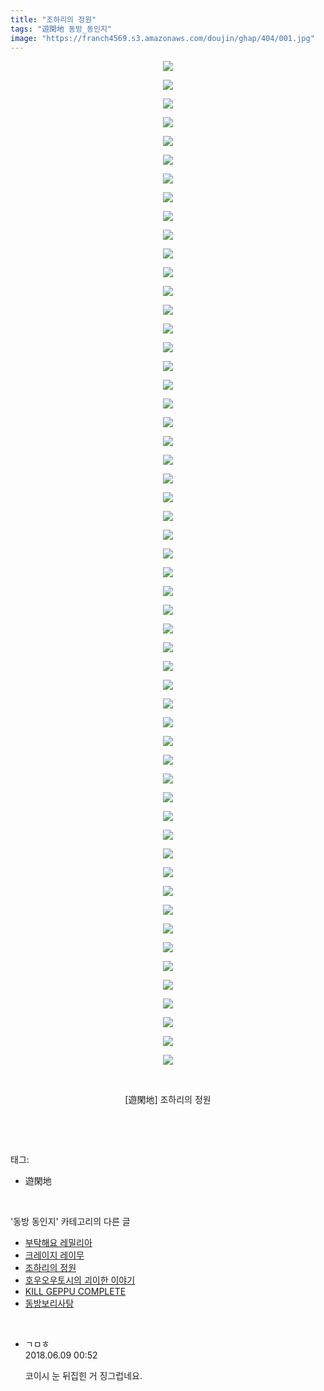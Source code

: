 ```yaml
---
title: "조하리의 정원"
tags: "遊閑地 동방_동인지"
image: "https://franch4569.s3.amazonaws.com/doujin/ghap/404/001.jpg"
---
```

<div class="article">
<p style="text-align: center; clear: none; float: none;"><img src="{{ site.imgserver2 }}/ghap/404/001.jpg"/></p>
<p style="text-align: center; clear: none; float: none;"><img src="{{ site.imgserver2 }}/ghap/404/002.jpg"/></p>
<p style="text-align: center; clear: none; float: none;"><img src="{{ site.imgserver2 }}/ghap/404/003.jpg"/></p>
<p style="text-align: center; clear: none; float: none;"><img src="{{ site.imgserver2 }}/ghap/404/004.jpg"/></p>
<p style="text-align: center; clear: none; float: none;"><img src="{{ site.imgserver2 }}/ghap/404/005.jpg"/></p>
<p style="text-align: center; clear: none; float: none;"><img src="{{ site.imgserver2 }}/ghap/404/006.jpg"/></p>
<p style="text-align: center; clear: none; float: none;"><img src="{{ site.imgserver2 }}/ghap/404/007.jpg"/></p>
<p style="text-align: center; clear: none; float: none;"><img src="{{ site.imgserver2 }}/ghap/404/008.jpg"/></p>
<p style="text-align: center; clear: none; float: none;"><img src="{{ site.imgserver2 }}/ghap/404/009.jpg"/></p>
<p style="text-align: center; clear: none; float: none;"><img src="{{ site.imgserver2 }}/ghap/404/010.jpg"/></p>
<p style="text-align: center; clear: none; float: none;"><img src="{{ site.imgserver2 }}/ghap/404/011.jpg"/></p>
<p style="text-align: center; clear: none; float: none;"><img src="{{ site.imgserver2 }}/ghap/404/012.jpg"/></p>
<p style="text-align: center; clear: none; float: none;"><img src="{{ site.imgserver2 }}/ghap/404/013.jpg"/></p>
<p style="text-align: center; clear: none; float: none;"><img src="{{ site.imgserver2 }}/ghap/404/014.jpg"/></p>
<p style="text-align: center; clear: none; float: none;"><img src="{{ site.imgserver2 }}/ghap/404/015.jpg"/></p>
<p style="text-align: center; clear: none; float: none;"><img src="{{ site.imgserver2 }}/ghap/404/016.jpg"/></p>
<p style="text-align: center; clear: none; float: none;"><img src="{{ site.imgserver2 }}/ghap/404/017.jpg"/></p>
<p style="text-align: center; clear: none; float: none;"><img src="{{ site.imgserver2 }}/ghap/404/018.jpg"/></p>
<p style="text-align: center; clear: none; float: none;"><img src="{{ site.imgserver2 }}/ghap/404/019.jpg"/></p>
<p style="text-align: center; clear: none; float: none;"><img src="{{ site.imgserver2 }}/ghap/404/020.jpg"/></p>
<p style="text-align: center; clear: none; float: none;"><img src="{{ site.imgserver2 }}/ghap/404/021.jpg"/></p>
<p style="text-align: center; clear: none; float: none;"><img src="{{ site.imgserver2 }}/ghap/404/022.jpg"/></p>
<p style="text-align: center; clear: none; float: none;"><img src="{{ site.imgserver2 }}/ghap/404/023.jpg"/></p>
<p style="text-align: center; clear: none; float: none;"><img src="{{ site.imgserver2 }}/ghap/404/024.jpg"/></p>
<p style="text-align: center; clear: none; float: none;"><img src="{{ site.imgserver2 }}/ghap/404/025.jpg"/></p>
<p style="text-align: center; clear: none; float: none;"><img src="{{ site.imgserver2 }}/ghap/404/026.jpg"/></p>
<p style="text-align: center; clear: none; float: none;"><img src="{{ site.imgserver2 }}/ghap/404/027.jpg"/></p>
<p style="text-align: center; clear: none; float: none;"><img src="{{ site.imgserver2 }}/ghap/404/028.jpg"/></p>
<p style="text-align: center; clear: none; float: none;"><img src="{{ site.imgserver2 }}/ghap/404/029.jpg"/></p>
<p style="text-align: center; clear: none; float: none;"><img src="{{ site.imgserver2 }}/ghap/404/030.jpg"/></p>
<p style="text-align: center; clear: none; float: none;"><img src="{{ site.imgserver2 }}/ghap/404/031.jpg"/></p>
<p style="text-align: center; clear: none; float: none;"><img src="{{ site.imgserver2 }}/ghap/404/032.jpg"/></p>
<p style="text-align: center; clear: none; float: none;"><img src="{{ site.imgserver2 }}/ghap/404/033.jpg"/></p>
<p style="text-align: center; clear: none; float: none;"><img src="{{ site.imgserver2 }}/ghap/404/034.jpg"/></p>
<p style="text-align: center; clear: none; float: none;"><img src="{{ site.imgserver2 }}/ghap/404/035.jpg"/></p>
<p style="text-align: center; clear: none; float: none;"><img src="{{ site.imgserver2 }}/ghap/404/036.jpg"/></p>
<p style="text-align: center; clear: none; float: none;"><img src="{{ site.imgserver2 }}/ghap/404/037.jpg"/></p>
<p style="text-align: center; clear: none; float: none;"><img src="{{ site.imgserver2 }}/ghap/404/038.jpg"/></p>
<p style="text-align: center; clear: none; float: none;"><img src="{{ site.imgserver2 }}/ghap/404/039.jpg"/></p>
<p style="text-align: center; clear: none; float: none;"><img src="{{ site.imgserver2 }}/ghap/404/040.jpg"/></p>
<p style="text-align: center; clear: none; float: none;"><img src="{{ site.imgserver2 }}/ghap/404/041.jpg"/></p>
<p style="text-align: center; clear: none; float: none;"><img src="{{ site.imgserver2 }}/ghap/404/042.jpg"/></p>
<p style="text-align: center; clear: none; float: none;"><img src="{{ site.imgserver2 }}/ghap/404/043.jpg"/></p>
<p style="text-align: center; clear: none; float: none;"><img src="{{ site.imgserver2 }}/ghap/404/044.jpg"/></p>
<p style="text-align: center; clear: none; float: none;"><img src="{{ site.imgserver2 }}/ghap/404/045.jpg"/></p>
<p style="text-align: center; clear: none; float: none;"><img src="{{ site.imgserver2 }}/ghap/404/046.jpg"/></p>
<p style="text-align: center; clear: none; float: none;"><img src="{{ site.imgserver2 }}/ghap/404/047.jpg"/></p>
<p style="text-align: center; clear: none; float: none;"><img src="{{ site.imgserver2 }}/ghap/404/048.jpg"/></p>
<p style="text-align: center; clear: none; float: none;"><img src="{{ site.imgserver2 }}/ghap/404/049.jpg"/></p>
<p style="text-align: center; clear: none; float: none;"><img src="{{ site.imgserver2 }}/ghap/404/050.jpg"/></p>
<p style="text-align: center; clear: none; float: none;"><img src="{{ site.imgserver2 }}/ghap/404/051.jpg"/></p>
<p style="text-align: center; clear: none; float: none;"><img src="{{ site.imgserver2 }}/ghap/404/052.jpg"/></p>
<p style="text-align: center; clear: none; float: none;"><img src="{{ site.imgserver2 }}/ghap/404/053.jpg"/></p>
<p style="text-align: center; clear: none; float: none;"><img src="{{ site.imgserver2 }}/ghap/404/054.jpg"/></p>
<p style="text-align: center; clear: none; float: none;"><br/></p>
<p style="text-align: center; clear: none; float: none;">[遊閑地] 조하리의 정원</p>
<p><br/></p>
</div><br/>
<div class="tagTrail">
<p>태그: </p>
<ul>
<li>遊閑地</li>
</ul>
</div><br/>
<div class="another">
<p>'동방 동인지' 카테고리의 다른 글</p>
<ul>
<li><a href="/ghap_406">부탁해요 레밀리아</a></li>
<li><a href="/ghap_405">크레이지 레이무</a></li>
<li><a href="/ghap_404">조하리의 정원</a></li>
<li><a href="/ghap_403">호우오우토시의 괴이한 이야기</a></li>
<li><a href="/ghap_402">KILL GEPPU COMPLETE</a></li>
<li><a href="/ghap_401">동방보리사탕</a></li>
</ul>
</div><br/>
<div class="cb_module cb_fluid">
<div class="cb_wrt cb_profile">
<div class="comment">
<ul>
<li class="cb_thumb_off" id="comment15268269">
<div class="cb_comment_area">
<div class="cb_info_area">
<div class="cb_section">
<span class="cb_nick_name">ㄱㅁㅎ</span>
</div>
<div class="cb_section">
<span class="cb_date">2018.06.09 00:52 </span>
</div>
</div>
<div class="cb_dsc_comment">
<p class="cb_dsc">
											코이시 눈 뒤집힌 거 징그럽네요.
										</p>
</div>
</div></li>
</ul>
</div>
</div><!-- commentList close -->
</div><br/>
